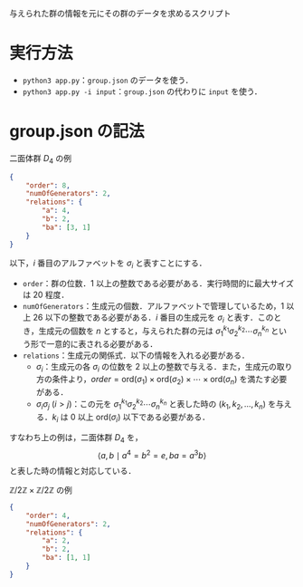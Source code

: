 与えられた群の情報を元にその群のデータを求めるスクリプト

# 実行方法
- `python3 app.py`：`group.json` のデータを使う．
- `python3 app.py -i input`：`group.json` の代わりに `input` を使う．

# group.json の記法
二面体群 $D_4$ の例
```json
{
    "order": 8,
    "numOfGenerators": 2,
    "relations": {
        "a": 4,
        "b": 2,
        "ba": [3, 1]
    }
}
```
以下，$i$ 番目のアルファベットを $\sigma_i$ と表すことにする．
- `order`：群の位数．$1$ 以上の整数である必要がある．実行時間的に最大サイズは $20$ 程度．
- `numOfGenerators`：生成元の個数．アルファベットで管理しているため，$1$ 以上 $26$ 以下の整数である必要がある．$i$ 番目の生成元を  $\sigma_i$ と表す．このとき，生成元の個数を $n$ とすると，与えられた群の元は $\sigma_1^{k_1} \sigma_2^{k_2} \cdots \sigma_n^{k_n}$ という形で一意的に表される必要がある．
- `relations`：生成元の関係式．以下の情報を入れる必要がある．
    - $\sigma_i$：生成元の各 $\sigma_i$ の位数を $2$ 以上の整数で与える．また，生成元の取り方の条件より，$order = \mathrm{ord}(\sigma_1) \times \mathrm{ord}(\sigma_2) \times \cdots \times \mathrm{ord}(\sigma_n)$ を満たす必要がある．
    - $\sigma_i \sigma_j \: (i > j)$：この元を $\sigma_1^{k_1} \sigma_2^{k_2} \cdots \sigma_n^{k_n}$ と表した時の $(k_1, k_2, \ldots, k_n)$ を与える．$k_i$ は $0$ 以上 $\mathrm{ord}(\sigma_i)$ 以下である必要がある．

すなわち上の例は，二面体群 $D_4$ を，
$$
    \langle a, b \mid a^4 = b^2 = e, ba = a^3b \rangle
$$
と表した時の情報と対応している．

$\mathbb{Z} / 2\mathbb{Z} \times \mathbb{Z} / 2\mathbb{Z}$ の例
```json
{
    "order": 4,
    "numOfGenerators": 2,
    "relations": {
        "a": 2,
        "b": 2,
        "ba": [1, 1]
    }
}
```
